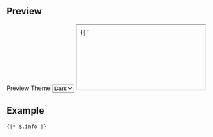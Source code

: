 ## Preview
<label ws-x="$control $color[primary] w[100%]">
    <span ws-x="$text">Preview Theme</span>
    <select>
        <option value="dark">Dark</option>
        <option value="tron">Tron</option>
        <option value="light">Light</option>
    </select>
</label>
<iframe ws-x="h[350px]"
srcdoc="{| `<html><head></head><body ws-x="@theme:dark">
    <script src="/windstorm.js"></script>
    <ws-flex ws-x='[p 8px]'>
    ${$.info}
    </ws-flex>
    <script src='/preview.mjs'></script>
    </body></html>`.replace(/\r?\n/g, "") |}
">
</iframe>
<script>
    const frame = document.querySelector("iframe")
    document.querySelector("select").addEventListener(
        "input",
        (evt) => frame.contentWindow.postMessage(evt.target.value)
    )
</script>

## Example

```html
{|* $.info |}
```
